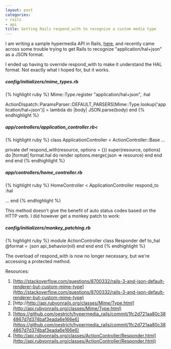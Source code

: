 ```yaml
---
layout: post
categories:
- rails
- api
title: Getting Rails respond_with to recognize a custom media type
---
```


I am writing a sample hypermedia API in Rails, [here](https://github.com/oestrich/hypermedia_rails), and recently came across some trouble trying to get Rails to recognize "application/hal+json" as a JSON format.

I ended up having to override respond_with to make it understand the HAL format. Not exactly what I hoped for, but it works.

##### config/initializers/mime_types.rb
{% highlight ruby %}
Mime::Type.register "application/hal+json", :hal

ActionDispatch::ParamsParser::DEFAULT_PARSERS[Mime::Type.lookup('application/hal+json')] = 
  lambda do |body|
    JSON.parse(body)
  end
{% endhighlight %}

##### app/controllers/application_controller.rb<
{% highlight ruby %}
class ApplicationController < ActionController::Base
  ...

  private
  def respond_with(resource, options = {})
    super(resource, options) do |format|
      format.hal do
        render options.merge(:json => resource)
      end
    end
  end
end
{% endhighlight %}

##### app/controllers/home_controller.rb
{% highlight ruby %}
HomeController < ApplicationController
  respond_to :hal

  ...
end
{% endhighlight %}

This method doesn't give the benefit of auto status codes based on the HTTP verb. I did however get a monkey patch to work:

##### config/initializers/monkey_patching.rb
{% highlight ruby %}
module ActionController
  class Responder
    def to_hal
      @format = :json
      api_behavior(nil)
    end
  end
end
{% endhighlight %}

The overload of respond_with is now no longer necessary, but we're accessing a protected method.

Resources:

1.  [http://stackoverflow.com/questions/8700332/rails-3-and-json-default-renderer-but-custom-mime-type](http://stackoverflow.com/questions/8700332/rails-3-and-json-default-renderer-but-custom-mime-type)
1.  [http://http://api.rubyonrails.org/classes/Mime/Type.html](http://api.rubyonrails.org/classes/Mime/Type.html)
1.  [https://github.com/oestrich/hypermedia_rails/commit/1fc2d721aa80c384867d7d374baf3eada6e166e6](https://github.com/oestrich/hypermedia_rails/commit/1fc2d721aa80c384867d7d374baf3eada6e166e6)
1.  [http://api.rubyonrails.org/classes/ActionController/Responder.html](http://api.rubyonrails.org/classes/ActionController/Responder.html)
